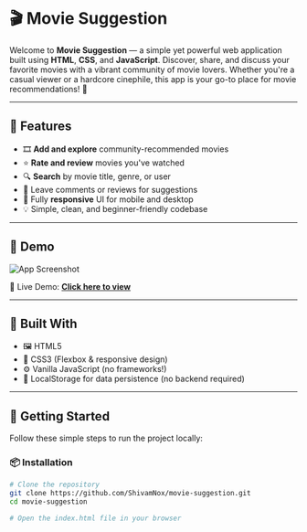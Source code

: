 # 🎬 Movie Suggestion

Welcome to **Movie Suggestion** — a simple yet powerful web application built using **HTML**, **CSS**, and **JavaScript**. Discover, share, and discuss your favorite movies with a vibrant community of movie lovers. Whether you're a casual viewer or a hardcore cinephile, this app is your go-to place for movie recommendations! 🍿

---

## 🌟 Features

- 🎞️ **Add and explore** community-recommended movies
- ⭐ **Rate and review** movies you've watched
- 🔍 **Search** by movie title, genre, or user
- 💬 Leave comments or reviews for suggestions
- 📱 Fully **responsive** UI for mobile and desktop
- 💡 Simple, clean, and beginner-friendly codebase

---

## 📸 Demo

![App Screenshot](assets/screenshot.png) <!-- Add your screenshot in assets folder and change the path if needed -->

🔗 Live Demo: [**Click here to view**](https://your-live-demo-link.com) <!-- Replace with actual live link if deployed -->

---

## 🧰 Built With

- 🖼️ HTML5
- 🎨 CSS3 (Flexbox & responsive design)
- ⚙️ Vanilla JavaScript (no frameworks!)
- 📁 LocalStorage for data persistence (no backend required)

---

## 🚀 Getting Started

Follow these simple steps to run the project locally:

### 📦 Installation

```bash
# Clone the repository
git clone https://github.com/ShivamNox/movie-suggestion.git
cd movie-suggestion

# Open the index.html file in your browser

